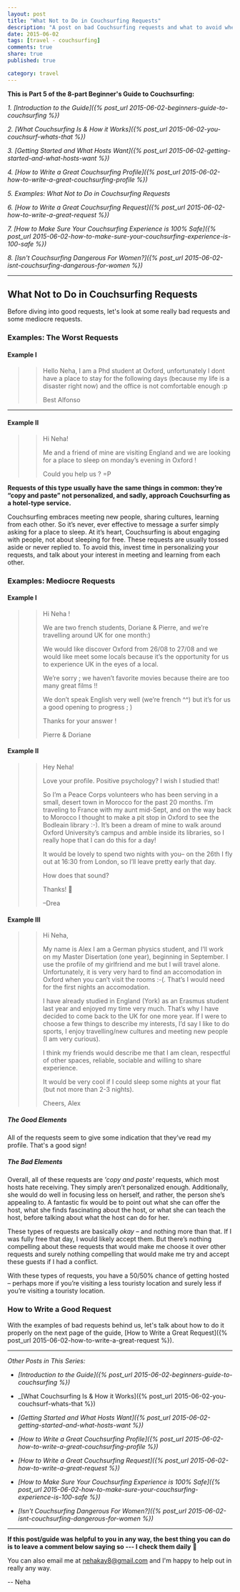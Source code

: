 ```yaml
---
layout: post
title: "What Not to Do in Couchsurfing Requests"
description: "A post on bad Couchsurfing requests and what to avoid when writing them."
date: 2015-06-02
tags: [travel - couchsurfing]
comments: true
share: true
published: true

category: travel
---
```


__This is Part 5 of the 8-part Beginner's Guide to Couchsurfing:__

_1. [Introduction to the Guide]({% post_url 2015-06-02-beginners-guide-to-couchsurfing %})_

_2. [What Couchsurfing Is & How it Works]({% post_url 2015-06-02-you-couchsurf-whats-that %})_

_3. [Getting Started and What Hosts Want]({% post_url 2015-06-02-getting-started-and-what-hosts-want %})_

_4. [How to Write a Great Couchsurfing Profile]({% post_url 2015-06-02-how-to-write-a-great-couchsurfing-profile %})_

_5. Examples: What *Not* to Do in Couchsurfing Requests_

_6. [How to Write a Great Couchsurfing Request]({% post_url 2015-06-02-how-to-write-a-great-request %})_

_7. [How to Make Sure Your Couchsurfing Experience is 100% Safe]({% post_url 2015-06-02-how-to-make-sure-your-couchsurfing-experience-is-100-safe %})_

_8. [Isn't Couchsurfing Dangerous For Women?]({% post_url 2015-06-02-isnt-couchsurfing-dangerous-for-women %})_

-----

## What Not to Do in Couchsurfing Requests

Before diving into good requests, let's look at some really bad requests and some mediocre requests. 

### Examples: The Worst Requests

#### Example I
> > Hello Neha,
> > I am a Phd student at Oxford, unfortunately I dont have a place to stay for the following days (because my life is a disaster right now) and the office is not comfortable enough :p
> > 
> > Best
> > Alfonso

---------
#### Example II

> > Hi Neha!
> > 
> > Me and a friend of mine are visiting England and we are looking for a place to sleep on monday’s evening in Oxford !
> > 
> > Could you help us ? =P

__Requests of this type usually have the same things in common: they’re “copy and paste” not personalized, and sadly, approach Couchsurfing as a hotel-type service.__

Couchsurfing embraces meeting new people, sharing cultures, learning from each other. So it’s never, ever effective to message a surfer simply asking for a place to sleep. At it’s heart, Couchsurfing is about engaging with people, not about sleeping for free. These requests are usually tossed aside or never replied to. To avoid this, invest time in personalizing your requests, and talk about your interest in meeting and learning from each other.

### Examples: Mediocre Requests

#### Example I

> > Hi Neha !
> > 
> > We are two french students, Doriane & Pierre, and we’re travelling around UK for one month:)
> > 
> > We would like discover Oxford from 26/08 to 27/08 and we would like meet some locals because it’s the opportunity for us to experience UK in the eyes of a local.
> > 
> > We’re sorry ; we haven’t favorite movies because theire are too many great films !!
> > 
> > We don’t speak English very well (we’re french ^^) but it’s for us a good opening to progress ; )
> > 
> > Thanks for your answer !
> > 
> > Pierre & Doriane

#### Example II

> > Hey Neha!
> > 
> > Love your profile. Positive psychology? I wish I studied that!
> > 
> > So I’m a Peace Corps volunteers who has been serving in a small, desert town in Morocco for the past 20 months. I’m traveling to France with my aunt mid-Sept, and on the way back to Morocco I thought to make a pit stop in Oxford to see the Bodleain library :-). It’s been a dream of mine to walk around Oxford University’s campus and amble inside its libraries, so I really hope that I can do this for a day!
> > 
> > It would be lovely to spend two nights with you– on the 26th I fly out at 16:30 from London, so I’ll leave pretty early that day.
> > 
> > How does that sound?
> > 
> > Thanks! 🙂
> > 
> > –Drea
> > 

#### Example III

> > Hi Neha,
> > 
> > My name is Alex I am a German physics student, and I’ll work on my Master Disertation (one year), beginning in September. I use the profile of my girlfriend and me but I will travel alone. Unfortunately, it is very very hard to find an accomodation in Oxford when you can’t visit the rooms :-(. That’s I would need for the first nights an accomodation.
> > 
> > I have already studied in England (York) as an Erasmus student last year and enjoyed my time very much. That’s why I have decided to come back to the UK for one more year. If I were to choose a few things to describe my interests, I’d say I like to do sports, I enjoy travelling/new cultures and meeting new people (I am very curious).
> > 
> > I think my friends would describe me that I am clean, respectful of other spaces, reliable, sociable and willing to share experience.
> > 
> > It would be very cool if I could sleep some nights at your flat (but not more than 2-3 nights).
> > 
> > Cheers,
> > Alex

##### The Good Elements

All of the requests seem to give some indication that they’ve read my profile. That's a good sign!

##### The Bad Elements

Overall, all of these requests are _'copy and paste'_ requests, which most hosts hate receiving. They simply aren’t personalized enough. Additionally, she would do well in focusing less on herself, and rather, the person she’s appealing to. A fantastic fix would be to point out what she can offer the host, what she finds fascinating about the host, or what she can teach the host, before talking about what the host can do for her.

These types of requests are basically _okay_ – and nothing more than that. If I was fully free that day, I would likely accept them. But there’s nothing compelling about these requests that would make me choose it over other requests and surely nothing compelling that would make me try and accept these guests if I had a conflict. 

With these types of requests, you have a 50/50% chance of getting hosted – perhaps more if you’re visiting a less touristy location and surely less if you’re visiting a touristy location.

### How to Write a Good Request
With the examples of bad requests behind us, let's talk about how to do it properly on the next page of the guide, [How to Write a Great Request]({% post_url 2015-06-02-how-to-write-a-great-request %}).

------

_Other Posts in This Series:_

* _[Introduction to the Guide]({% post_url 2015-06-02-beginners-guide-to-couchsurfing %})_

*  _[What Couchsurfing Is & How it Works]({% post_url 2015-06-02-you-couchsurf-whats-that %})

* _[Getting Started and What Hosts Want]({% post_url 2015-06-02-getting-started-and-what-hosts-want %})_

* _[How to Write a Great Couchsurfing Profile]({% post_url 2015-06-02-how-to-write-a-great-couchsurfing-profile %})_

* _[How to Write a Great Couchsurfing Request]({% post_url 2015-06-02-how-to-write-a-great-request %})_

* _[How to Make Sure Your Couchsurfing Experience is 100% Safe]({% post_url 2015-06-02-how-to-make-sure-your-couchsurfing-experience-is-100-safe %})_

* _[Isn't Couchsurfing Dangerous For Women?]({% post_url 2015-06-02-isnt-couchsurfing-dangerous-for-women %})_


------

__If this post/guide was helpful to you in any way, the best thing you can do is to leave a comment below saying so --- I check them daily__ 🙂 

You can also email me at [nehakay8@gmail.com](mailto:nehakay8@gmail.com) and I'm happy to help out in really any way. 

-- Neha